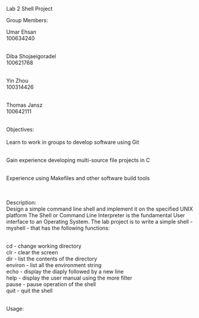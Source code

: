 Lab 2 Shell Project

Group Members: <br>

Umar Ehsan <br>
100634240<br><br>

Diba Shojaeigoradel<br>
100621768<br><br>

Yin Zhou<br>
100314426<br><br>

Thomas Jansz<br>
100642111<br><br>

Objectives:<br><br>
Learn to work in groups to develop software using Git<br><br>

Gain experience developing multi-source file projects in C<br><br>

Experience using Makefiles and other software build tools<br><br><br>


Description:<br>
Design a simple command line shell and implement it on the specified UNIX platform
The Shell or Command Line Interpreter is the fundamental User interface to
an Operating System. The lab project is to write a simple shell - myshell -
that has the following functions:<br><br>

cd - change working directory<br>
clr - clear the screen<br>
dir - list the contents of the directory<br>
environ - list all the environment string<br>
echo - display the diaply followed by a new line<br>
help - display the user manual using the more filter<br>
pause - pause operation of the shell<br>
quit - quit the shell<br><br>



Usage:

